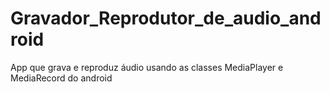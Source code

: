 # Gravador_Reprodutor_de_audio_android
App que grava e reproduz áudio usando as classes MediaPlayer e MediaRecord do android
